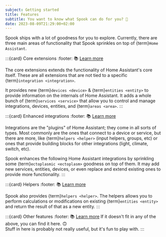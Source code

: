 ```yaml
---
subject: Getting started
title: Features
subtitle: You want to know what Spook can do for you? 🧪
date: 2023-08-09T21:29:00+02:00
---
```


Spook ships with a lot of goodness for you to explore. Currently, there are three main areas of functionality that Spook sprinkles on top of {term}`Home Assistant`.

:::{card} Core extensions
:footer: 📚 [Learn more](core_extensions)

The core extensions extends the functionality of Home Assistant's core itself. These are all extensions that are not tied to a specific {term}`integration <integration>`.

It provides new {term}`devices <device>` & {term}`entities <entity>` to provide information on the internals of Home Assistant. It adds a whole bunch of {term}`services <service>` that allow you to control and manage integrations, devices, entities, and {term}`areas <area>`.
:::

:::{card} Enhanced integrations
:footer: 📚 [Learn more](enhanced_integrations)

Integrations are the "plugins" of Home Assistant; they come in all sorts of types. Most commonly are the ones that connect to a device or service, but there are more, like {term}`helpers <helper>` (input helpers, groups, etc) or ones that provide building blocks for other integrations (light, climate, switch, etc).

Spook enhances the following Home Assistant integrations by sprinkling some {term}`ectoplasmic <ectoplasm>` goodness on top of them. It may add new services, entities, devices, or even replace and extend existing ones to provide more functionality.
:::

:::{card} Helpers
:footer: 📚 [Learn more](helpers)

Spook also provides {term}`helpers <helper>`. The helpers allows you to perform calculations or modifications on existing {term}`entities <entity>` and return the result of that as a new entity.
:::

:::{card} Other features
:footer: 📚 [Learn more](other_features)
If it doesn't fit in any of the above, you can find it here. 🙃  
Stuff in here is probably not really useful, but it's fun to play with.
:::
